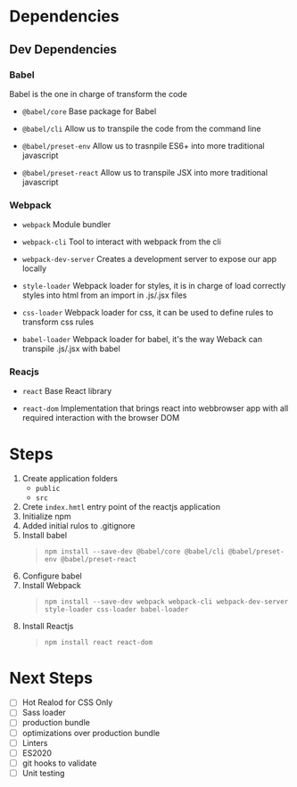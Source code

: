 # Dependencies

## Dev Dependencies

### Babel

Babel is the one in charge of transform the code

- `@babel/core`
    Base package for Babel

- `@babel/cli`
    Allow us to transpile the code from the command line

- `@babel/preset-env`
    Allow us to trasnpile ES6+ into more traditional javascript

- `@babel/preset-react`
    Allow us to transpile JSX into more traditional javascript

### Webpack

- `webpack`
    Module bundler

- `webpack-cli`
    Tool to interact with webpack from the cli

- `webpack-dev-server`
    Creates a development server to expose our app locally

- `style-loader`
    Webpack loader for styles, it is in charge of load correctly styles into html from an import in .js/.jsx files

- `css-loader`
    Webpack loader for css, it can be used to define rules to transform css rules

- `babel-loader`
    Webpack loader for babel, it's the way Weback can transpile .js/.jsx with babel

### Reacjs

- `react`
    Base React library

- `react-dom`
    Implementation that brings react into webbrowser app with all required interaction with the browser DOM

# Steps
1. Create application folders
    - `public`
    - `src`
2. Crete `index.hmtl` entry point of the reactjs application
3. Initialize npm
4. Added initial rulos to .gitignore
5. Install babel
    > `npm install --save-dev @babel/core @babel/cli @babel/preset-env @babel/preset-react`
6. Configure babel
7. Install Webpack
    > `npm install --save-dev webpack webpack-cli webpack-dev-server style-loader css-loader babel-loader`
8. Install Reactjs
    > `npm install react react-dom`


# Next Steps

- [ ] Hot Realod for CSS Only
- [ ] Sass loader
- [ ] production bundle
- [ ] optimizations over production bundle
- [ ] Linters
- [ ] ES2020
- [ ] git hooks to validate
- [ ] Unit testing